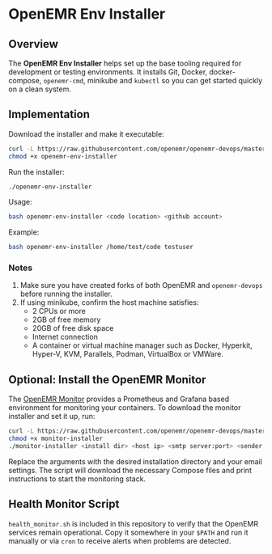 # OpenEMR Env Installer

## Overview
The **OpenEMR Env Installer** helps set up the base tooling required for development or testing environments. It installs Git, Docker, docker-compose, `openemr-cmd`, minikube and `kubectl` so you can get started quickly on a clean system.

## Implementation
Download the installer and make it executable:

```bash
curl -L https://raw.githubusercontent.com/openemr/openemr-devops/master/utilities/openemr-env-installer/openemr-env-installer > openemr-env-installer
chmod +x openemr-env-installer
```

Run the installer:

```bash
./openemr-env-installer
```

Usage:

```bash
bash openemr-env-installer <code location> <github account>
```

Example:

```bash
bash openemr-env-installer /home/test/code testuser
```

### Notes
1. Make sure you have created forks of both OpenEMR and `openemr-devops` before running the installer.
2. If using minikube, confirm the host machine satisfies:
   * 2 CPUs or more
   * 2GB of free memory
   * 20GB of free disk space
   * Internet connection
    * A container or virtual machine manager such as Docker, Hyperkit, Hyper-V, KVM, Parallels, Podman, VirtualBox or VMWare.

## Optional: Install the OpenEMR Monitor

The [OpenEMR Monitor](https://github.com/openemr/openemr-devops/tree/master/utilities/openemr-monitor)
provides a Prometheus and Grafana based environment for monitoring your
containers. To download the monitor installer and set it up, run:

```bash
curl -L https://raw.githubusercontent.com/openemr/openemr-devops/master/utilities/openemr-monitor/monitor-installer > monitor-installer
chmod +x monitor-installer
./monitor-installer <install dir> <host ip> <smtp server:port> <sender email> <sender password> <receiver email>
```

Replace the arguments with the desired installation directory and your email
settings. The script will download the necessary Compose files and print
instructions to start the monitoring stack.

## Health Monitor Script
`health_monitor.sh` is included in this repository to verify that the OpenEMR services remain operational. Copy it somewhere in your `$PATH` and run it manually or via `cron` to receive alerts when problems are detected.
